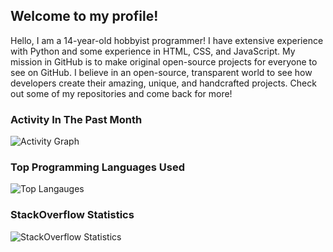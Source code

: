 ## Welcome to my profile!
Hello, I am a 14-year-old hobbyist programmer! I have extensive experience with Python and some experience in HTML, CSS, and JavaScript. My mission in GitHub is to make original open-source projects for everyone to see on GitHub. I believe in an open-source, transparent world to see how developers create their amazing, unique, and handcrafted projects. Check out some of my repositories and come back for more!

### Activity In The Past Month
![Activity Graph](https://activity-graph.herokuapp.com/graph?username=Gamerlots&theme=github)

### Top Programming Languages Used
![Top Langauges](https://github-readme-stats.vercel.app/api/top-langs/?username=Gamerlots&theme=tokyonight)

### StackOverflow Statistics
![StackOverflow Statistics](https://github-readme-stackoverflow.vercel.app/?userID=15095204&theme=dark)
